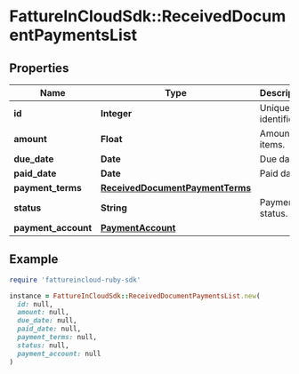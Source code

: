 # FattureInCloudSdk::ReceivedDocumentPaymentsList

## Properties

| Name | Type | Description | Notes |
| ---- | ---- | ----------- | ----- |
| **id** | **Integer** | Unique identifier. | [optional] |
| **amount** | **Float** | Amount of items. | [optional] |
| **due_date** | **Date** | Due date | [optional] |
| **paid_date** | **Date** | Paid date | [optional] |
| **payment_terms** | [**ReceivedDocumentPaymentTerms**](ReceivedDocumentPaymentTerms.md) |  | [optional] |
| **status** | **String** | Payment status. | [optional] |
| **payment_account** | [**PaymentAccount**](PaymentAccount.md) |  | [optional] |

## Example

```ruby
require 'fattureincloud-ruby-sdk'

instance = FattureInCloudSdk::ReceivedDocumentPaymentsList.new(
  id: null,
  amount: null,
  due_date: null,
  paid_date: null,
  payment_terms: null,
  status: null,
  payment_account: null
)
```

